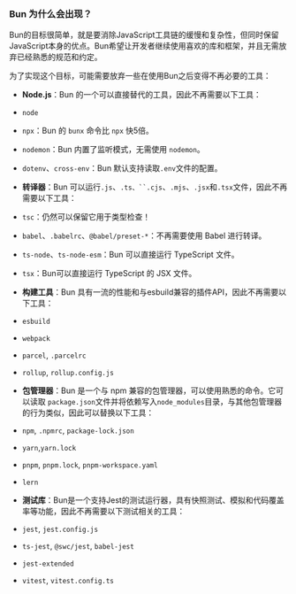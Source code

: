 ### Bun 为什么会出现？

Bun的目标很简单，就是要消除JavaScript工具链的缓慢和复杂性，但同时保留JavaScript本身的优点。Bun希望让开发者继续使用喜欢的库和框架，并且无需放弃已经熟悉的规范和约定。

为了实现这个目标，可能需要放弃一些在使用Bun之后变得不再必要的工具：

- **Node.js**：Bun 的一个可以直接替代的工具，因此不再需要以下工具：
    
- `node`
- `npx`：Bun 的 `bunx` 命令比 `npx` 快5倍。
- `nodemon`：Bun 内置了监听模式，无需使用 `nodemon`。
- `dotenv`、`cross-env`：Bun 默认支持读取`.env`文件的配置。
    

- **转译器**：Bun 可以运行`.js`、`.ts、``.cjs`、`.mjs`、`.jsx`和`.tsx`文件，因此不再需要以下工具：
    
- `tsc`：仍然可以保留它用于类型检查！
- `babel`、`.babelrc`、`@babel/preset-*`：不再需要使用 Babel 进行转译。
- `ts-node`、`ts-node-esm`：Bun 可以直接运行 TypeScript 文件。
- `tsx`：Bun可以直接运行 TypeScript 的 JSX 文件。
    

- **构建工具**：Bun 具有一流的性能和与esbuild兼容的插件API，因此不再需要以下工具：
- `esbuild`
- `webpack`
- `parcel`, `.parcelrc`
- `rollup`, `rollup.config.js`
    

- **包管理器**：Bun 是一个与 npm 兼容的包管理器，可以使用熟悉的命令。它可以读取 `package.json`文件并将依赖写入`node_modules`目录，与其他包管理器的行为类似，因此可以替换以下工具：
    
- `npm`, `.npmrc`, `package-lock.json`
- `yarn`,`yarn.lock`
- `pnpm`, `pnpm.lock`, `pnpm-workspace.yaml`
- `lern`
    

- **测试库**：Bun是一个支持Jest的测试运行器，具有快照测试、模拟和代码覆盖率等功能，因此不再需要以下测试相关的工具：
    
- `jest`, `jest.config.js`
- `ts-jest`, `@swc/jest`, `babel-jest`
- `jest-extended`
- `vitest`, `vitest.config.ts`